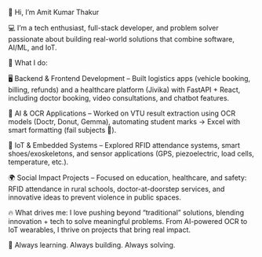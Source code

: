 👋 Hi, I’m Amit Kumar Thakur

💻 I’m a tech enthusiast, full-stack developer, and problem solver passionate about building real-world solutions that combine software, AI/ML, and IoT.

🚀 What I do:

🖥️ Backend & Frontend Development – Built logistics apps (vehicle booking, billing, refunds) and a healthcare platform (Jivika) with FastAPI + React, including doctor booking, video consultations, and chatbot features.

🤖 AI & OCR Applications – Worked on VTU result extraction using OCR models (Doctr, Donut, Gemma), automating student marks → Excel with smart formatting (fail subjects 🔴).

📡 IoT & Embedded Systems – Explored RFID attendance systems, smart shoes/exoskeletons, and sensor applications (GPS, piezoelectric, load cells, temperature, etc.).

🌍 Social Impact Projects – Focused on education, healthcare, and safety: RFID attendance in rural schools, doctor-at-doorstep services, and innovative ideas to prevent violence in public spaces.

🔥 What drives me:
I love pushing beyond “traditional” solutions, blending innovation + tech to solve meaningful problems. From AI-powered OCR to IoT wearables, I thrive on projects that bring real impact.

🌟 Always learning. Always building. Always solving.

